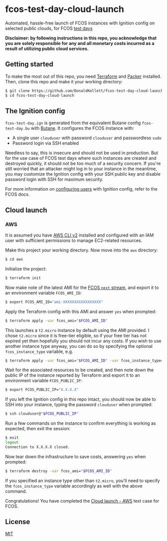 # fcos-test-day-cloud-launch

Automated, hassle-free launch of FCOS instances with Ignition config on selected public clouds, for FCOS [test days](https://fedoraproject.org/wiki/QA/Test_Days)

**Disclaimer: by following instructions in this repo, you acknowledge that you are solely responsible for any and all monetary costs incurred as a result of utilizing public cloud services.**

## Getting started

To make the most out of this repo, you need [Terraform](https://www.terraform.io/) and [Packer](https://www.packer.io/) installed. Then, clone this repo and make it your working directory:

```bash
$ git clone https://github.com/DonaldKellett/fcos-test-day-cloud-launch.git
$ cd fcos-test-day-cloud-launch
```

## The Ignition config

`fcos-test-day.ign` is generated from the equivalent Butane config `fcos-test-day.bu` with [Butane](https://coreos.github.io/butane/). It configures the FCOS instance with:

- A single user `clouduser` with password `clouduser` and passwordless `sudo`
- Password login via SSH enabled

Needless to say, this is insecure and should not be used in production. But for the use case of FCOS test days where such instances are created and destroyed quickly, it should not be too much of a security concern. If you're still worried that an attacker might log in to your instance in the meantime, you may customize the Ignition config with your SSH public key and disable password login with SSH for maximum security.

For more information on [configuring users](https://docs.fedoraproject.org/en-US/fedora-coreos/authentication/) with Ignition config, refer to the FCOS docs.

## Cloud launch

### AWS

It is assumed you have [AWS CLI v2](https://docs.aws.amazon.com/cli/latest/userguide/cli-chap-welcome.html) installed and configured with an IAM user with sufficient permissions to manage EC2-related resources.

Make this project your working directory. Now move into the `aws` directory:

```bash
$ cd aws
```

Initialize the project:

```bash
$ terraform init
```

Now make note of the latest AMI for the [FCOS `next` stream](https://getfedora.org/en/coreos/download?tab=cloud_launchable&stream=next&arch=x86_64), and export it to an environment variable `FCOS_AMI_ID`:

```bash
$ export FCOS_AMI_ID="ami-XXXXXXXXXXXXXXXXX"
```

Apply the Terraform config with this AMI and answer `yes` when prompted:

```bash
$ terraform apply -var fcos_ami="$FCOS_AMI_ID"
```

This launches a `t2.micro` instance by default using the AMI provided. I chose `t2.micro` since it is free-tier eligible, so if your free tier has not expired yet then hopefully you should not incur any costs. If you wish to use another instance type anyway, you can do so by specifying the optional `fcos_instance_type` variable, e.g.

```bash
$ terraform apply -var fcos_ami="$FCOS_AMI_ID" -var fcos_instance_type="m5.large"
```

Wait for the associated resources to be created, and then note down the public IP of the instance reported by Terraform and export it to an environment variable `FCOS_PUBLIC_IP`:

```bash
$ export FCOS_PUBLIC_IP="X.X.X.X"
```

If you left the Ignition config in this repo intact, you should now be able to SSH into your instance, typing the password `clouduser` when prompted:

```bash
$ ssh clouduser@"$FCOS_PUBLIC_IP"
```

Run a few commands on the instance to confirm everything is working as expected, then exit the session:

```bash
$ exit
logout
Connection to X.X.X.X closed.
```

Now tear down the infrastructure to save costs, answering `yes` when prompted:

```bash
$ terraform destroy -var fcos_ami="$FCOS_AMI_ID"
```

If you specified an instance type other than `t2.micro`, you'll need to specify the `fcos_instance_type` variable accordingly as well with the above command.

Congratulations! You have completed the [Cloud launch - AWS](https://fedoraproject.org/wiki/QA:Testcase_CoreOS_AWS) test case for FCOS.

## License

[MIT](./LICENSE)

